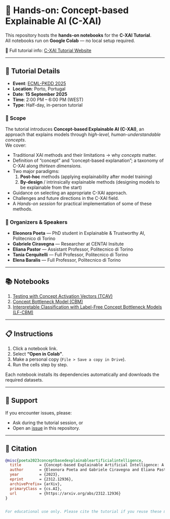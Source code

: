 # 🧪 Hands-on: Concept-based Explainable AI (C-XAI)

This repository hosts the **hands-on notebooks** for the **C-XAI Tutorial**.  
All notebooks run on **Google Colab** — no local setup required.

🔗 Full tutorial info: [C-XAI Tutorial Website](https://sites.google.com/view/cxai-tutorial)

---

## 📅 Tutorial Details

- **Event**: [ECML-PKDD 2025](https://ecmlpkdd.org)  
- **Location**: Porto, Portugal  
- **Date**: **15 September 2025**  
- **Time**: 2:00 PM –  6:00 PM (WEST)  
- **Type**: Half-day, in-person tutorial  

### 🎯 Scope
The tutorial introduces **Concept-based Explainable AI (C-XAI)**, an approach that explains models through *high-level, human-understandable concepts*.  
We cover:
- Traditional XAI methods and their limitations → why *concepts* matter.  
- Definition of “concept” and “concept-based explanation”; a taxonomy of C-XAI along *thirteen dimensions*.  
- Two major paradigms:  
  1. **Post-hoc** methods (applying explainability after model training)  
  2. **By-design** / intrinsically explainable methods (designing models to be explainable from the start)  
- Guidance on selecting an appropriate C-XAI approach.  
- Challenges and future directions in the C-XAI field.  
- A *Hands-on session* for practical implementation of some of these methods.

### 👥 Organizers & Speakers
- **Eleonora Poeta** — PhD student in Explainable & Trustworthy AI, Politecnico di Torino  
- **Gabriele Ciravegna** — Researcher at CENTAI Insitute
- **Eliana Pastor** — Assistant Professor, Politecnico di Torino  
- **Tania Cerquitelli** — Full Professor, Politecnico di Torino   
- **Elena Baralis** — Full Professor, Politecnico di Torino   

---

## 📚 Notebooks
01. [Testing with Concept Activation Vectors (TCAV)](https://github.com/overview-cxai-tutorial-ecml-pkdd-2025/hands-on-cxai-ecml-pkdd/blob/main/notebooks/01_tcav_ecml_pkdd.ipynb)
02. [Concept Bottleneck Model (CBM)](https://github.com/overview-cxai-tutorial-ecml-pkdd-2025/hands-on-cxai-ecml-pkdd/blob/main/notebooks/02a_cbm.ipynb)
03. [Interpretable Classification with Label-Free Concept Bottleneck Models (LF-CBM)](https://github.com/overview-cxai-tutorial-ecml-pkdd-2025/hands-on-cxai-ecml-pkdd/blob/main/notebooks/02b_label_free_cbm.ipynb)

---

## 📋 Instructions

1. Click a notebook link.  
2. Select **“Open in Colab”**.  
3. Make a personal copy (`File > Save a copy in Drive`).  
4. Run the cells step by step.  

Each notebook installs its dependencies automatically and downloads the required datasets.

---

## 🙋 Support

If you encounter issues, please:  
- Ask during the tutorial session, or  
- Open an [issue](../../issues) in this repository.

---

## 📄 Citation

```bibtex
@misc{poeta2023conceptbasedexplainableartificialintelligence,
  title        = {Concept-based Explainable Artificial Intelligence: A Survey},
  author       = {Eleonora Poeta and Gabriele Ciravegna and Eliana Pastor and Tania Cerquitelli and Elena Baralis},
  year         = {2023},
  eprint       = {2312.12936},
  archivePrefix= {arXiv},
  primaryClass = {cs.AI},
  url          = {https://arxiv.org/abs/2312.12936}
}


For educational use only. Please cite the tutorial if you reuse these materials
